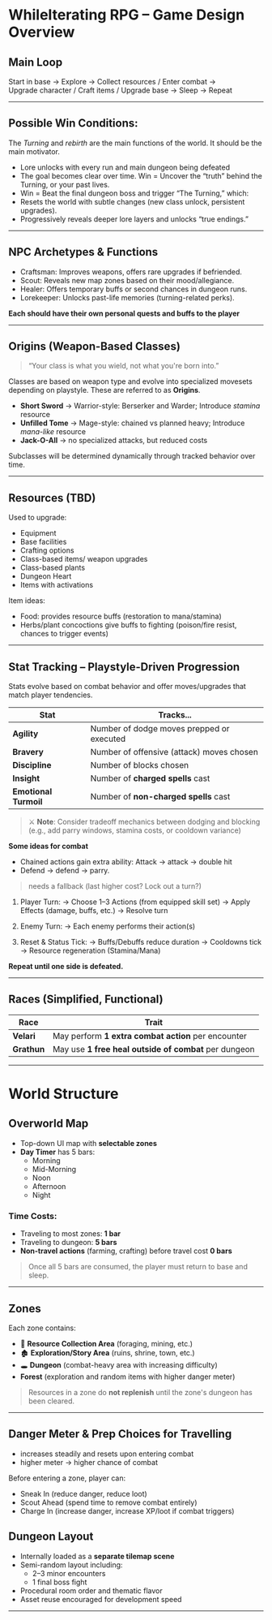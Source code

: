 # WhileIterating RPG – Game Design Overview

## Main Loop
Start in base → Explore → Collect resources / Enter combat →  
Upgrade character / Craft items / Upgrade base → Sleep → Repeat

---

## Possible Win Conditions:
The *Turning* and *rebirth* are the main functions of the world. It should be the main motivator.
- Lore unlocks with every run and main dungeon being defeated
- The goal becomes clear over time. Win = Uncover the “truth” behind the Turning, or your past lives.
- Win = Beat the final dungeon boss and trigger “The Turning,” which:
- Resets the world with subtle changes (new class unlock, persistent upgrades).
- Progressively reveals deeper lore layers and unlocks “true endings.”

---

## NPC Archetypes & Functions
- Craftsman: Improves weapons, offers rare upgrades if befriended.
- Scout: Reveals new map zones based on their mood/allegiance.
- Healer: Offers temporary buffs or second chances in dungeon runs.
- Lorekeeper: Unlocks past-life memories (turning-related perks).

**Each should have their own personal quests and buffs to the player**

---

## Origins (Weapon-Based Classes)
> “Your class is what you wield, not what you're born into.”

Classes are based on weapon type and evolve into specialized movesets depending on playstyle. These are referred to as **Origins**.

- **Short Sword** → Warrior-style: Berserker and Warder; Introduce *stamina* resource
- **Unfilled Tome** → Mage-style: chained vs planned heavy; Introduce *mana-like* resource
- **Jack-O-All** → no specialized attacks, but reduced costs

Subclasses will be determined dynamically through tracked behavior over time.

---

## Resources (TBD)
Used to upgrade:
- Equipment
- Base facilities
- Crafting options
- Class-based items/ weapon upgrades
- Class-based plants
- Dungeon Heart
- Items with activations


Item ideas:
- Food: provides resource buffs (restoration to mana/stamina)
- Herbs/plant concoctions give buffs to fighting (poison/fire resist, chances to trigger events)

---

## Stat Tracking – Playstyle-Driven Progression

Stats evolve based on combat behavior and offer moves/upgrades that match player tendencies.

| Stat               | Tracks...                                     |
|--------------------|-----------------------------------------------|
| **Agility**         | Number of dodge moves prepped or executed     |
| **Bravery**         | Number of offensive (attack) moves chosen     |
| **Discipline**      | Number of blocks chosen                       |
| **Insight**         | Number of **charged spells** cast             |
| **Emotional Turmoil** | Number of **non-charged spells** cast     |

> ⚔️ **Note**: Consider tradeoff mechanics between dodging and blocking (e.g., add parry windows, stamina costs, or cooldown variance)

**Some ideas for combat**
- Chained actions gain extra ability: Attack -> attack -> double hit
- Defend -> defend -> parry.
> needs a fallback (last higher cost? Lock out a turn?)

1. Player Turn:
   → Choose 1–3 Actions (from equipped skill set)
   → Apply Effects (damage, buffs, etc.)
   → Resolve turn

2. Enemy Turn:
   → Each enemy performs their action(s)

3. Reset & Status Tick:
   → Buffs/Debuffs reduce duration
   → Cooldowns tick
   → Resource regeneration (Stamina/Mana)

**Repeat until one side is defeated.**



---

## Races (Simplified, Functional)

| Race     | Trait                                       |
|----------|---------------------------------------------|
| **Velari**   | May perform **1 extra combat action** per encounter |
| **Grathun**  | May use **1 free heal outside of combat** per dungeon |

---

# World Structure

## Overworld Map
- Top-down UI map with **selectable zones**
- **Day Timer** has 5 bars:  
  - Morning  
  - Mid-Morning  
  - Noon  
  - Afternoon    
  - Night

### Time Costs:
- Traveling to most zones: **1 bar**
- Traveling to dungeon: **5 bars**
- **Non-travel actions** (farming, crafting) before travel cost **0 bars**

> Once all 5 bars are consumed, the player must return to base and sleep.

---

## Zones

Each zone contains:
- 🌿 **Resource Collection Area** (foraging, mining, etc.)
- 🏚️ **Exploration/Story Area** (ruins, shrine, town, etc.)
- 🕳️ **Dungeon** (combat-heavy area with increasing difficulty)
- **Forest** (exploration and random items with higher danger meter)

> Resources in a zone do **not replenish** until the zone's dungeon has been cleared.

---

## Danger Meter & Prep Choices for Travelling

- increases steadily and resets upon entering combat
- higher meter -> higher chance of combat

Before entering a zone, player can:

- Sneak In (reduce danger, reduce loot)
- Scout Ahead (spend time to remove combat entirely)
- Charge In (increase danger, increase XP/loot if combat triggers)

## Dungeon Layout

- Internally loaded as a **separate tilemap scene**
- Semi-random layout including:
  - 2–3 minor encounters
  - 1 final boss fight
- Procedural room order and thematic flavor
- Asset reuse encouraged for development speed

---
